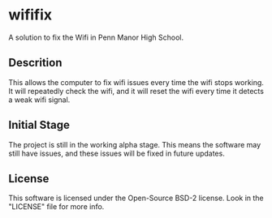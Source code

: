 # wififix
A solution to fix the Wifi in Penn Manor High School.

## Descrition
This allows the computer to fix wifi issues every time the wifi stops working.
It will repeatedly check the wifi, and it will reset the wifi every time it detects a weak wifi signal.

## Initial Stage
The project is still in the working alpha stage. This means the software may still have issues, and these issues will be fixed in future updates.

## License
This software is licensed under the Open-Source BSD-2 license. Look in the "LICENSE" file for more info.

